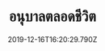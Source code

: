 ---
title: 'อนุบาลตลอดชีวิต'
description: ''
date: '2019-12-16T16:20:29.790Z'
coverImage: 'อนุบาลตลอดชีวิต-cover-image.jpg'
bookCover: 'อนุบาลตลอดชีวิต-book-cover.jpg'
tags: ['เล่าหนังสือ']
draft: true
---